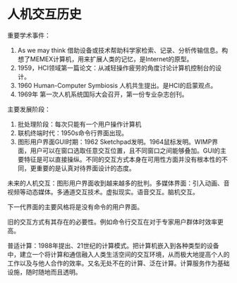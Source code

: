 # 人机交互历史

重要学术事件：

1. As we may think 借助设备或技术帮助科学家检索、记录、分析传输信息。构想了MEMEX计算机，用来扩展人类的记忆，是Internet的原型。
2. 1959，HCI领域第一篇论文：从减轻操作疲劳的角度讨论计算机控制台的设计。
3. 1960 Human-Computer Symbiosis 人机共生提出。是HCI的启蒙观点。
4. 1969年 第一次人机系统国际大会召开，第一份专业杂志创刊。

主要发展阶段：

1. 批处理阶段：每次只能有一个用户操作计算机
2. 联机终端时代：1950s命令行界面出现。
3. 图形用户界面GUI时期：1962 Sketchpad发明。1964鼠标发明。WIMP界面，用户可以在窗口选取任意交互位置，且不同窗口之间能够叠加。GUI的主要特征是可以直接操纵。不同的交互方式本身在可用性方面并没有根本性的不同，更重要的是认真对待界面设计的态度。

未来的人机交互：图形用户界面收到越来越多的批判。多媒体界面：引入动画、音视频等动态媒体。多通道交互技术。虚拟现实。语音交互。脑机交互。

下一代界面的主要风格将是没有命令的用户界面。

旧的交互方式有其存在的必要性。例如命令行交互在对于专家用户群体时效率更高。

普适计算：1988年提出、21世纪的计算模式。把计算机嵌入到各种类型的设备中，建立一个将计算和通信融入人类生活空间的交互环境，从而极大地提高个人的工作以及与他人合作的效率。又名无处不在的计算、泛在计算。计算服务作为基础设施，随时随地而且透明。
